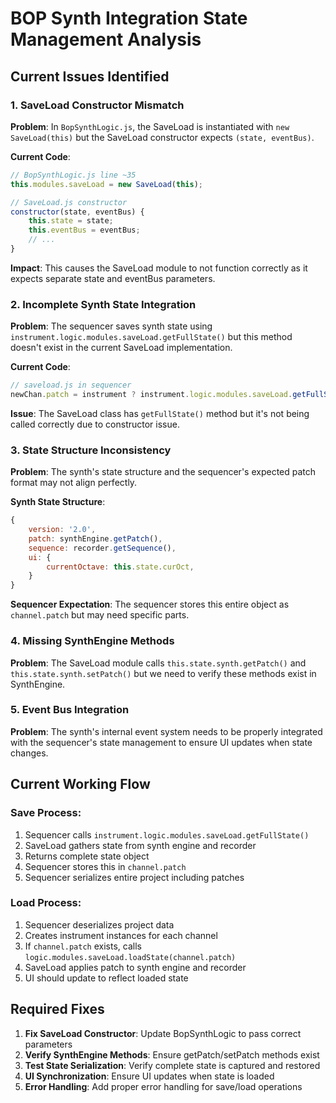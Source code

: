 # BOP Synth Integration State Management Analysis

## Current Issues Identified

### 1. SaveLoad Constructor Mismatch
**Problem**: In `BopSynthLogic.js`, the SaveLoad is instantiated with `new SaveLoad(this)` but the SaveLoad constructor expects `(state, eventBus)`.

**Current Code**:
```javascript
// BopSynthLogic.js line ~35
this.modules.saveLoad = new SaveLoad(this);

// SaveLoad.js constructor
constructor(state, eventBus) {
    this.state = state;
    this.eventBus = eventBus;
    // ...
}
```

**Impact**: This causes the SaveLoad module to not function correctly as it expects separate state and eventBus parameters.

### 2. Incomplete Synth State Integration
**Problem**: The sequencer saves synth state using `instrument.logic.modules.saveLoad.getFullState()` but this method doesn't exist in the current SaveLoad implementation.

**Current Code**:
```javascript
// saveload.js in sequencer
newChan.patch = instrument ? instrument.logic.modules.saveLoad.getFullState() : chan.patch;
```

**Issue**: The SaveLoad class has `getFullState()` method but it's not being called correctly due to constructor issue.

### 3. State Structure Inconsistency
**Problem**: The synth's state structure and the sequencer's expected patch format may not align perfectly.

**Synth State Structure**:
```javascript
{
    version: '2.0',
    patch: synthEngine.getPatch(),
    sequence: recorder.getSequence(),
    ui: {
        currentOctave: this.state.curOct,
    }
}
```

**Sequencer Expectation**: The sequencer stores this entire object as `channel.patch` but may need specific parts.

### 4. Missing SynthEngine Methods
**Problem**: The SaveLoad module calls `this.state.synth.getPatch()` and `this.state.synth.setPatch()` but we need to verify these methods exist in SynthEngine.

### 5. Event Bus Integration
**Problem**: The synth's internal event system needs to be properly integrated with the sequencer's state management to ensure UI updates when state changes.

## Current Working Flow

### Save Process:
1. Sequencer calls `instrument.logic.modules.saveLoad.getFullState()`
2. SaveLoad gathers state from synth engine and recorder
3. Returns complete state object
4. Sequencer stores this in `channel.patch`
5. Sequencer serializes entire project including patches

### Load Process:
1. Sequencer deserializes project data
2. Creates instrument instances for each channel
3. If `channel.patch` exists, calls `logic.modules.saveLoad.loadState(channel.patch)`
4. SaveLoad applies patch to synth engine and recorder
5. UI should update to reflect loaded state

## Required Fixes

1. **Fix SaveLoad Constructor**: Update BopSynthLogic to pass correct parameters
2. **Verify SynthEngine Methods**: Ensure getPatch/setPatch methods exist
3. **Test State Serialization**: Verify complete state is captured and restored
4. **UI Synchronization**: Ensure UI updates when state is loaded
5. **Error Handling**: Add proper error handling for save/load operations


